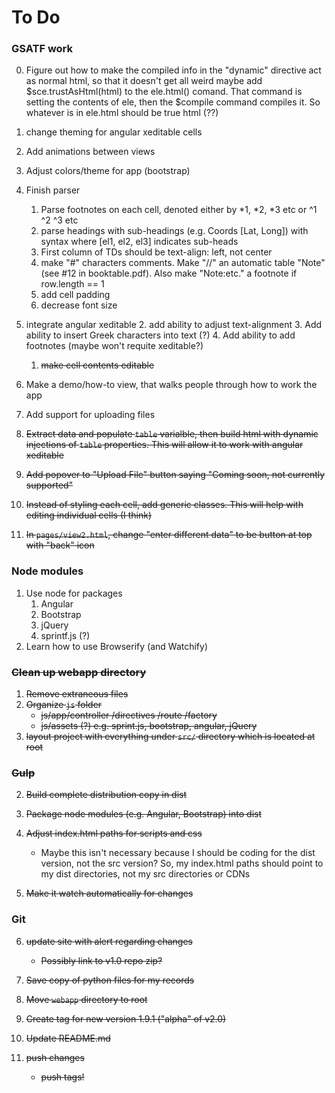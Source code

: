 # To Do #

### GSATF work

0. Figure out how to make the compiled info in the "dynamic" directive act as normal html, so that it doesn't get all weird
    maybe add $sce.trustAsHtml(html) to the ele.html() comand.  That command is setting the contents of ele, then the $compile command compiles it.  So whatever is in ele.html should be true html (??)
0. change theming for angular xeditable cells
1. Add animations between views
2. Adjust colors/theme for app (bootstrap)

5. Finish parser
    1. Parse footnotes on each cell, denoted either by \*1, \*2, \*3 etc or ^1 ^2 ^3 etc
    2. parse headings with sub-headings (e.g. Coords [Lat, Long]) with syntax where [el1, el2, el3] indicates sub-heads
    3. First column of TDs should be text-align: left, not center
    4. make "#" characters comments.  Make "//" an automatic table "Note" (see #12 in booktable.pdf).  Also make "Note:etc." a footnote if row.length == 1
    5. add cell padding
    6. decrease font size
6. integrate angular xeditable
    2. add ability to adjust text-alignment
    3. Add ability to insert Greek characters into text (?)
    4. Add ability to add footnotes (maybe won't requite xeditable?)
    1. ~~make cell contents editable~~
7. Make a demo/how-to view, that walks people through how to work the app
8. Add support for uploading files
0. ~~Extract data and populate `table` varialble, then build html with dynamic injections of `table` properties.  This will allow it to work with angular xeditable~~
0. ~~Add popover to "Upload File" button saying "Coming soon, not currently supported"~~
3. ~~Instead of styling each cell, add generic classes.  This will help with editing individual cells (I think)~~ 
4. ~~In `pages/view2.html`, change "enter different data" to be button at top with "back" icon~~

### Node modules

1. Use node for packages
    1. Angular
    2. Bootstrap
    3. jQuery
    4. sprintf.js (?)
2. Learn how to use Browserify (and Watchify)
    

### ~~Clean up webapp directory~~

1. ~~Remove extraneous files~~
2. ~~Organize `js` folder~~
    * ~~js/app/controller /directives /route /factory~~
    * ~~js/assets (?) e.g. sprint.js, bootstrap, angular, jQuery~~
3. ~~layout project with everything under `src/` directory which is located at root~~
        
### ~~Gulp~~

2. ~~Build complete distribution copy in dist~~
3. ~~Package node modules (e.g. Angular, Bootstrap) into dist~~
4. ~~Adjust index.html paths for scripts and css~~ 
    * Maybe this isn't necessary because I should be coding for the dist version, not the src version?  So, my index.html paths should point to my dist directories, not my src directories or CDNs

5. ~~Make it watch automatically for changes~~

### Git

6. ~~update site with alert regarding changes~~
    * ~~Possibly link to v1.0 repo zip?~~

1. ~~Save copy of python files for my records~~
2. ~~Move `webapp` directory to root~~
3. ~~Create tag for new version 1.9.1 ("alpha" of v2.0)~~
4. ~~Update README.md~~
5. ~~push changes~~
    * ~~push tags!~~